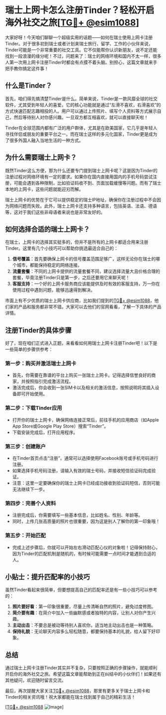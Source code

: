 # 瑞士上网卡怎么注册Tinder？轻松开启海外社交之旅[[TG💪+ @esim1088](https://t.me/s/esim1088)]

大家好呀！今天咱们聊聊一个超级实用的话题——如何在瑞士使用上网卡注册Tinder。对于很多初到瑞士或者计划来瑞士旅行、留学、工作的小伙伴来说，Tinder可能是一个非常重要的社交工具。它不仅能帮你认识新朋友，说不定还能找到一段浪漫的缘分呢！不过，问题来了：瑞士的网络环境和国内不太一样，很多人第一次用上网卡注册Tinder时都会有点摸不着头脑。别担心，这篇文章就来手把手教你搞定这件事！

## 什么是Tinder？

首先，咱们得先搞清楚Tinder是什么。简单来说，Tinder是一款风靡全球的社交软件，尤其受到年轻人的喜爱。它的核心功能就是通过“左滑不喜欢，右滑喜欢”的方式快速匹配志趣相投的人。用户可以通过上传照片、填写个人资料等方式展示自己，然后等待别人对你感兴趣。一旦双方都互相喜欢，就可以直接聊天啦！

Tinder在全球范围内都有广泛的用户群体，尤其是在欧美国家，它几乎是年轻人寻找伴侣或朋友的重要平台之一。而在瑞士这样的多元化国家，Tinder更是成为了很多外国人融入当地生活的一种方式。

## 为什么需要瑞士上网卡？

既然Tinder这么方便，那为什么还要专门提到瑞士上网卡呢？这是因为Tinder的注册过程对网络环境有一定的要求。如果你在国内直接用国内的手机号码尝试注册，可能会遇到各种限制，比如验证码收不到、页面加载缓慢等问题。而有了瑞士本地的上网卡，这些问题就能迎刃而解。

瑞士上网卡的优势在于它可以提供稳定的瑞士IP地址，确保你在注册过程中不会因为网络问题而失败。此外，瑞士上网卡还支持多种语言，包括英语、法语、德语等，这对于我们这些非母语者来说也是非常友好的。

## 如何选择合适的瑞士上网卡？

在瑞士，上网卡的选择其实挺多的，但并不是所有的上网卡都适合用来注册Tinder。这里有几个小技巧可以帮助你挑选最适合自己的：

1. **信号覆盖**：首先要确保上网卡的信号覆盖范围足够广，这样无论你在瑞士的哪个城市，都能保持稳定的网络连接。
2. **流量套餐**：不同的上网卡提供的流量套餐不同，建议选择流量大且价格合理的套餐，毕竟注册Tinder只是第一步，之后还要用它来聊天呢！
3. **客服支持**：一个好的上网卡服务商应该能提供及时有效的客服支持，万一你在使用过程中遇到问题，能够迅速得到解决。

市面上有不少优质的瑞士上网卡供应商，比如我们提到的[TG💪+ @esim1088](https://t.me/s/esim1088)，他们家的产品和服务都非常不错。大家可以去他们的官网看看，了解一下具体的产品详情。

## 注册Tinder的具体步骤

好了，现在咱们正式进入正题，来看看如何用瑞士上网卡注册Tinder吧！以下是一些简单的步骤供参考：

### 第一步：购买并激活瑞士上网卡
- 首先，你需要在靠谱的平台上购买一张瑞士上网卡。记得选择信誉良好的商家，并按照指引完成激活流程。
- 激活完成后，你会收到一张SIM卡以及相关的激活信息，按照说明将其插入设备即可开始使用。

### 第二步：下载Tinder应用
- 打开你的瑞士上网卡，确保网络连接正常后，前往手机的应用商店（如Apple App Store或Google Play Store）搜索“Tinder”。
- 下载安装完成后，打开应用程序。

### 第三步：创建账户
- 在Tinder首页点击“注册”，通常可以选择使用Facebook账号或手机号码进行注册。
- 如果选择手机号码注册，请输入有效的瑞士号码，并接收短信验证码完成验证。
- 注意：这里一定要确保你的瑞士上网卡已经成功接收到验证码短信，否则可能无法继续下一步。

### 第四步：完善个人资料
- 注册完成后，你需要填写一些基本信息，比如姓名、性别、年龄等。
- 同时，上传几张高质量的照片也很重要，因为这是别人了解你的第一印象哦！

### 第五步：开始匹配
- 完成上述步骤后，你就可以开始左右滑动匹配心仪的对象啦！记得保持耐心，因为Tinder的匹配机制是随机的，有时候可能需要一点时间才能遇到合适的人。

## 小贴士：提升匹配率的小技巧

虽然Tinder看起来很简单，但要想提高自己的匹配率还是有一些小技巧可以参考的：

1. **照片要好看**：第一印象很重要，尽量上传清晰自然的照片，避免过度修图。
2. **简介要有趣**：在简介中加入一些幽默感或者独特的内容，让别人对你产生兴趣。
3. **主动出击**：不要总是被动等待别人喜欢你，适当地主动出击也是一种策略。
4. **保持礼貌**：无论聊天内容多么轻松随意，都要保持基本的礼貌，给人留下好印象。

## 总结

通过瑞士上网卡注册Tinder其实并不复杂，只要按照正确的步骤操作，就能顺利开启你的海外社交之旅。希望这篇文章能帮助到正在纠结中的小伙伴们！如果还有其他疑问，欢迎随时留言交流。

最后，再次提醒大家关注[TG💪+ @esim1088](https://t.me/s/esim1088)，那里有更多关于瑞士上网卡和Tinder的相关资讯哦！祝大家都能在瑞士找到属于自己的精彩生活！

[[TG💪+ @esim1088](https://t.me/s/esim1088) ![Image](https://i.postimg.cc/4NQfJmqS/Snipaste-2025-05-13-00-14-12.png)]